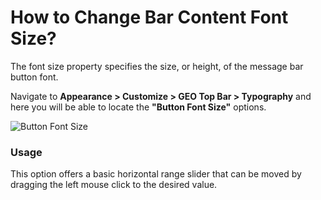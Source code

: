 # How to Change Bar Content Font Size?

The font size property specifies the size, or height, of the message bar button font.

Navigate to **Appearance > Customize > GEO Top Bar > Typography** and here you will be able to locate the **"Button Font Size"** options.

![Button Font Size](http://res.cloudinary.com/mypreview/image/upload/v1492214252/button-font-size_rqdjw9.gif)

### Usage

This option offers a basic horizontal range slider that can be moved by dragging the left mouse click to the desired value.
